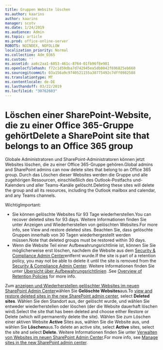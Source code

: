 ```yaml
---
title: Gruppen Website löschen
ms.author: kaarins
author: kaarins
manager: scotv
ms.date: 1/24/2019
ms.audience: Admin
ms.topic: article
ms.prod: office-online-server
ROBOTS: NOINDEX, NOFOLLOW
localization_priority: Normal
ms.collection: Adm_O365
ms.custom: ''
ms.assetid: aa6c2aa1-6853-461c-8764-01fb96f8e981
ms.openlocfilehash: f72c1d59dba7d742945ea5db0842f696825eb660
ms.sourcegitcommit: 03a156a9c9740521155a30775492c7dff0982588
ms.translationtype: MT
ms.contentlocale: de-DE
ms.lasthandoff: 03/22/2019
ms.locfileid: "30762603"
---
```

# <a name="delete-a-sharepoint-site-that-belongs-to-an-office-365-group"></a><span data-ttu-id="6e9c8-102">Löschen einer SharePoint-Website, die zu einer Office 365-Gruppe gehört</span><span class="sxs-lookup"><span data-stu-id="6e9c8-102">Delete a SharePoint site that belongs to an Office 365 group</span></span>

<span data-ttu-id="6e9c8-103">Globale Administratoren und SharePoint-Administratoren können jetzt Websites löschen, die zu einer Office 365-Gruppe gehören.</span><span class="sxs-lookup"><span data-stu-id="6e9c8-103">Global admins and SharePoint admins can now delete sites that belong to an Office 365 group.</span></span> <span data-ttu-id="6e9c8-104">Durch das Löschen dieser Websites werden die Gruppe und alle zugehörigen Ressourcen, einschließlich des Outlook-Postfachs und-Kalenders und aller Teams-Kanäle gelöscht.</span><span class="sxs-lookup"><span data-stu-id="6e9c8-104">Deleting these sites will delete the group and all its resources, including the Outlook mailbox and calendar, and any Teams channels.</span></span>
  
<span data-ttu-id="6e9c8-105">Wichtig</span><span class="sxs-lookup"><span data-stu-id="6e9c8-105">Important:</span></span>
- <span data-ttu-id="6e9c8-106">Sie können gelöschte Websites für 93 Tage wiederherstellen.</span><span class="sxs-lookup"><span data-stu-id="6e9c8-106">You can recover deleted sites for 93 days.</span></span> <span data-ttu-id="6e9c8-107">Weitere Informationen finden Sie unter Anzeigen und Wiederherstellen von gelöschten Websites.</span><span class="sxs-lookup"><span data-stu-id="6e9c8-107">For more info, see View and restore deleted sites.</span></span> <span data-ttu-id="6e9c8-108">Beachten Sie, dass gelöschte Gruppen innerhalb von 30 Tagen wiederhergestellt werden müssen.</span><span class="sxs-lookup"><span data-stu-id="6e9c8-108">Note that deleted groups must be restored within 30 days.</span></span> 
- <span data-ttu-id="6e9c8-109">Wenn die Website Teil einer Aufbewahrungsrichtlinie ist, können Sie Sie möglicherweise erst löschen, nachdem die Website aus dem [Security &amp; Compliance Admin Center](https://protection.office.com/?rfr=AdminCenter#/retention)entfernt wurde.</span><span class="sxs-lookup"><span data-stu-id="6e9c8-109">If the site is part of a retention policy, you may not be able to delete it until the site is removed from the [Security &amp; Compliance Admin Center](https://protection.office.com/?rfr=AdminCenter#/retention).</span></span> <span data-ttu-id="6e9c8-110">Weitere Informationen finden Sie unter [Übersicht über Aufbewahrungsrichtlinien](https://docs.microsoft.com/office365/securitycompliance/retention-policies#content-in-onedrive-accounts-and-sharepoint-sites) .</span><span class="sxs-lookup"><span data-stu-id="6e9c8-110">See [Overview of Retention Policies](https://docs.microsoft.com/office365/securitycompliance/retention-policies#content-in-onedrive-accounts-and-sharepoint-sites) for more info.</span></span> 
  
<span data-ttu-id="6e9c8-111">Zum [anzeigen und Wiederherstellen gelöschter Websites im neuen SharePoint Admin Center](https://docs.microsoft.com/sharepoint/view-and-restore-deleted-sites-in-new-admin-center)wählen Sie **Gelöschte Websites**aus.</span><span class="sxs-lookup"><span data-stu-id="6e9c8-111">To [view and restore deleted sites in the new SharePoint admin center](https://docs.microsoft.com/sharepoint/view-and-restore-deleted-sites-in-new-admin-center), select **Deleted sites**.</span></span> <span data-ttu-id="6e9c8-112">Wählen Sie den Standort aus, der gelöscht wurde, und wählen Sie entweder wiederherstellen oder löschen (der die Website dauerhaft löschen wird).</span><span class="sxs-lookup"><span data-stu-id="6e9c8-112">Select the site that has been deleted and choose either Restore or Delete (which will permanently delete the site).</span></span> <span data-ttu-id="6e9c8-113">Wählen Sie zum Löschen einer aktiven Website **Active** Sites aus, wählen Sie die Website aus, und wählen Sie **Löschen**aus.</span><span class="sxs-lookup"><span data-stu-id="6e9c8-113">To delete an active site, select **Active** sites, select the site and select **Delete**.</span></span> <span data-ttu-id="6e9c8-114">Weitere Informationen finden Sie unter [Verwalten von Websites im neuen SharePoint Admin Center](https://docs.microsoft.com/sharepoint/manage-sites-in-new-admin-center).</span><span class="sxs-lookup"><span data-stu-id="6e9c8-114">For more info, see [Manage sites in the new SharePoint admin center](https://docs.microsoft.com/sharepoint/manage-sites-in-new-admin-center).</span></span>
  

